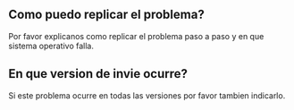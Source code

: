 ## Como puedo replicar el problema?
Por favor explicanos como replicar el problema paso a paso y en que sistema operativo falla.

## En que version de invie ocurre?
Si este problema ocurre en todas las versiones por favor tambien indicarlo.
